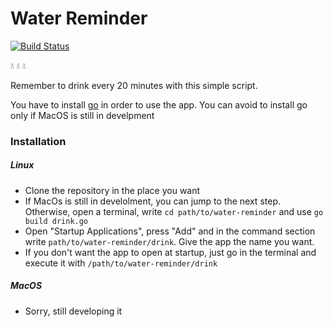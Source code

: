 # Water Reminder

[![Build Status](https://travis-ci.com/0xfederama/water-reminder.svg?branch=master)](https://travis-ci.com/0xfederama/water-reminder)

:droplet: :droplet: :droplet:

Remember to drink every 20 minutes with this simple script.

You have to install [go](https://golang.org/doc/install) in order to use the app. You can avoid to install go only if MacOS is still in develpment

### Installation

##### Linux

- Clone the repository in the place you want
- If MacOs is still in develolment, you can jump to the next step. Otherwise, open a terminal, write `cd path/to/water-reminder` and use `go build drink.go`
- Open "Startup Applications", press "Add" and in the command section write `path/to/water-reminder/drink`. Give the app the name you want.
- If you don't want the app to open at startup, just go in the terminal and execute it with `/path/to/water-reminder/drink`


##### MacOS
- Sorry, still developing it
